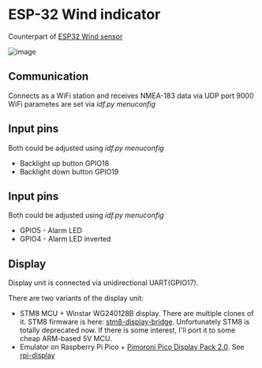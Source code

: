 ESP-32 Wind indicator
====
Counterpart of [ESP32 Wind sensor](https://github.com/elmot/esp-windsensor-mast)

![image](https://github.com/elmot/esp-windsensor-deck/assets/5366945/d2b7af12-069d-4ed9-86d5-83281724a1b7)

Communication
---
Connects as a WiFi station and receives NMEA-183 data via UDP port 9000
WiFi parametes are set via *idf.py menuconfig*

Input pins
---
Both could be adjusted using *idf.py menuconfig*

* Backlight up button GPIO18
* Backlight down button GPIO19

Input pins
---
Both could be adjusted using *idf.py menuconfig*

* GPIO5 - Alarm LED
* GPIO4 - Alarm LED inverted

Display
---
Display unit is connected via unidirectional UART(GPIO17).

There are two variants of the display unit:
* STM8 MCU + Winstar WG240128B display. There are multiple clones of it. STM8 firmware is here: [stm8-display-bridge](stm8-display-bridge). Unfortunately STM8 is totally deprecated now. If there is some interest, I'll port it to some cheap ARM-based 5V MCU.
* Emulator on Raspberry Pi Pico + [Pimoroni Pico Display Pack 2.0](https://shop.pimoroni.com/products/pico-display-pack-2-0). See [rpi-display](rpi-display)

